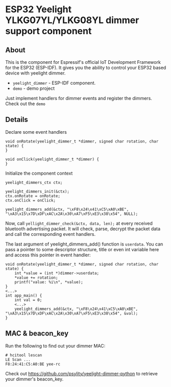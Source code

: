 # ESP32 Yeelight YLKG07YL/YLKG08YL dimmer support component

## About

This is the component for Espressif's official IoT Development Framework for the ESP32 (ESP-IDF).
It gives you the ability to control your ESP32 based device with yeelight dimmer.

* `yeelight_dimmer` - ESP-IDF component.
* `demo` - demo project

Just implement handlers for dimmer events and register the dimmers. Check out the `demo`

## Details

Declare some event handlers
```
void onRotate(yeelight_dimmer_t *dimmer, signed char rotation, char state) {
}

void onClick(yeelight_dimmer_t *dimmer) {
}

```


Initialize the component context
```
yeelight_dimmers_ctx ctx;

yeelight_dimmers_init(&ctx);
ctx.onRotate = onRotate;
ctx.onClick = onClick;

yeelight_dimmers_add(&ctx, "\xF8\x24\x41\xC5\xA0\xBE", "\xA3\x15\x7D\xDF\xAC\x2A\x30\xA7\xF5\xE3\x38\x54", NULL);
```

Now, call `yellight_dimmer_check(&ctx, data, len);` at every received bluetooth advertising packet. It will check, parse, decrypt the packet data and call the corresponding event handlers.

The last argument of yeelight_dimmers_add() function is `userdata`. You can pass a pointer to some descriptor structure, title or even int variable here and access this pointer in event handler:

```
void onRotate(yeelight_dimmer_t *dimmer, signed char rotation, char state) {
	int *value = (int *)dimmer->userdata;
	*value += rotation;
	printf("value: %i\n", *value);
}
<...>
int app_main() {
	int val = 0;
	<...>
	yeelight_dimmers_add(&ctx, "\xF8\x24\x41\xC5\xA0\xBE", "\xA3\x15\x7D\xDF\xAC\x2A\x30\xA7\xF5\xE3\x38\x54", &val);
}
```


## MAC & beacon_key
Run the following to find out your dimmer MAC:
```
# hcitool lescan
LE Scan ...
F8:24:41:C5:A0:BE yee-rc
```

Check out https://github.com/psylity/yeelight-dimmer-python to retrieve your dimmer's beacon_key.
